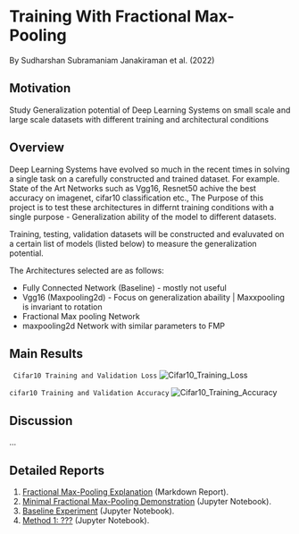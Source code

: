# Training With Fractional Max-Pooling

By Sudharshan Subramaniam Janakiraman et al. (2022)

## Motivation

Study Generalization potential of Deep Learning Systems on small scale and large scale datasets with different training and architectural conditions

## Overview

Deep Learning Systems have evolved so much in the recent times in solving a single task on a carefully constructed and trained dataset. For example. State of the Art Networks such as Vgg16, Resnet50 achive the best accuracy on imagenet, cifar10 classification etc., The Purpose of this project is to test these architectures in differnt training conditions with a single purpose - Generalization ability of the model to different datasets.

Training, testing, validation datasets will be constructed and evaluvated on a certain list of models (listed below) to measure the generalization potential.

The Architectures selected are as follows:
- Fully Connected Network (Baseline) - mostly not useful
- Vgg16 (Maxpooling2d) - Focus on generalization abaility | Maxxpooling is invariant to rotation
- Fractional Max pooling Network 
- maxpooling2d Network with similar parameters to FMP

## Main Results

``` Cifar10 Training and Validation Loss```
![Cifar10_Training_Loss](pics/metric_loss_cifar10.png)

``` cifar10 Training and Validation Accuracy ```
![Cifar10_Training_Accuracy](pics/metric_accuracy_cifar10.png)

## Discussion

...

## Detailed Reports


 1. [Fractional Max-Pooling Explanation](reports/frac_max_pooling_explanation.md) (Markdown Report).
 2. [Minimal Fractional Max-Pooling Demonstration](reports/min_frac_max_pooling_demo.ipynb) (Jupyter Notebook).
 3. [Baseline Experiment](reports/baseline_experiment.ipynb) (Jupyter Notebook).
 4. [Method 1: ???](reports/method1_experiment.ipynb) (Jupyter Notebook).
